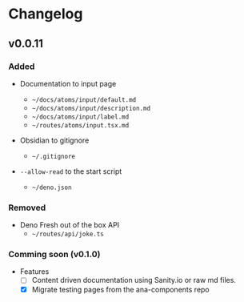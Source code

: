 # Changelog

## v0.0.11

### Added

- Documentation to input page
  - `~/docs/atoms/input/default.md`
  - `~/docs/atoms/input/description.md`
  - `~/docs/atoms/input/label.md`
  - `~/routes/atoms/input.tsx.md`

- Obsidian to gitignore
  - `~/.gitignore`

- `--allow-read` to the start script
  - `~/deno.json`

### Removed

- Deno Fresh out of the box API
  - `~/routes/api/joke.ts`

### Comming soon (v0.1.0)

- Features
  - [ ] Content driven documentation using Sanity.io or raw md files.
  - [x] Migrate testing pages from the ana-components repo
